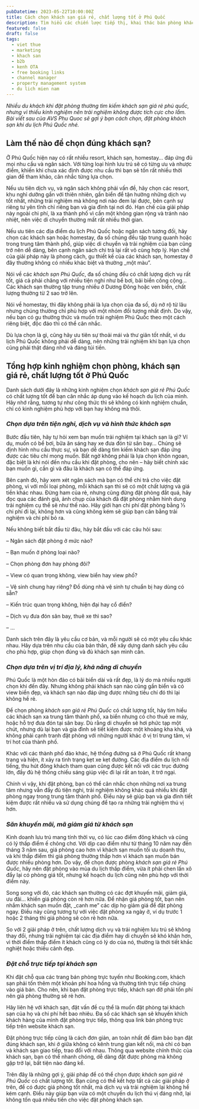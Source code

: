 ```yaml
---
pubDatetime: 2023-05-22T10:00:00Z
title: Cách chọn khách sạn giá rẻ, chất lượng tốt ở Phú Quốc
description: Tìm hiểu các chiến lược tiếp thị, khai thác bán phòng khách sạn hiệu quả trong chuỗi bài viết sau của nhavantuonglai để áp dụng và đem lại hiệu quả thiết thực cho giải pháp của bạn.
featured: false
draft: false
tags:
  - viet thue
  - marketing
  - khach san
  - b2b
  - kenh OTA
  - free booking links
  - channel manager
  - property management system
  - du lich mien nam
---
```


_Nhiều du khách khi đặt phòng thường tìm kiếm khách sạn giá rẻ phú quốc, nhưng vì thiếu kinh nghiệm nên trải nghiệm không được tích cực cho lắm. Bài viết sau của AVS Phu Quoc sẽ gợi ý bạn cách chọn, đặt phòng khách sạn khi du lịch Phú Quốc nhé._

## Làm thế nào để chọn đúng khách sạn?

Ở Phú Quốc hiện nay có rất nhiều resort, khách sạn, homestay… đáp ứng đủ mọi nhu cầu và ngân sách. Với từng loại hình lưu trú sẽ có từng ưu và nhược điểm, khiến khi chưa xác định được nhu cầu thì bạn sẽ tốn rất nhiều thời gian để tham khảo, cân nhắc từng lựa chọn.

Nếu ưu tiên dịch vụ, và ngân sách không phải vấn đề, hãy chọn các resort, khu nghỉ dưỡng gần với thiên nhiên, gần biển để tận hưởng những dịch vụ tốt nhất, những trải nghiệm mà không nơi nào đem lại được, bên cạnh sự riêng tư yên tĩnh chỉ riêng bạn và gia đình tại nơi đó. Hạn chế của giải pháp này ngoài chi phí, là xa thành phố vì cần một không gian rộng và tránh náo nhiệt, nên việc di chuyển thường mất rất nhiều thời gian.

Nếu ưu tiên các địa điểm du lịch Phú Quốc hoặc ngân sách tương đối, hãy chọn các khách sạn hoặc homestay, đa số chúng đều tập trung quanh hoặc trong trung tâm thành phố, giúp việc di chuyển và trải nghiệm của bạn cũng trở nên dễ dàng, bên cạnh ngân sách chi trả lại rất vô cùng hợp lý. Hạn chế của giải pháp này là phong cách, gu thiết kế của các khách sạn, homestay ở đây thường không có nhiều khác biệt và thường _một màu”.

Nói về các _khách sạn Phú Quốc_, đa số chúng đều có chất lượng dịch vụ rất tốt, giá cả phải chăng với nhiều tiện nghi như bể bơi, bãi biển công cộng… Các khách sạn thường tập trung nhiều ở Dương Đông hoặc ven biển, chất lượng thường từ 2 sao trở lên.

Nói về homestay, thì đây không phải là lựa chọn của đa số, dù nở rộ từ lâu nhưng chúng thường chỉ phù hợp với một nhóm đối tượng nhất định. Do vậy, nếu bạn có gu thưởng thức và muốn trải nghiệm Phú Quốc theo một cách riêng biệt, độc đáo thì có thể cân nhắc.

Dù lựa chọn là gì, cũng hãy ưu tiên sự thoải mái và thư giãn tốt nhất, vì du lịch Phú Quốc không phải dễ dàng, nên những trải nghiệm khi bạn lựa chọn cũng phải thật đáng nhớ và đáng túi tiền.

## Tổng hợp kinh nghiệm chọn phòng, khách sạn giá rẻ, chất lượng tốt ở Phú Quốc

Danh sách dưới đây là những kinh nghiệm chọn _khách sạn giá rẻ Phú Quốc_ có chất lượng tốt để bạn cân nhắc áp dụng vào kế hoạch du lịch của mình. Hãy nhớ rằng, tương tự như công thức thì sẽ không có kinh nghiệm chuẩn, chỉ có kinh nghiệm phù hợp với bạn hay không mà thôi.

### _Chọn dựa trên tiện nghi, dịch vụ và hình thức khách sạn_

Bước đầu tiên, hãy tự hỏi xem bạn muốn trải nghiệm tại khách sạn là gì? Ví dụ, muốn có bể bơi, bữa ăn sáng hay xe đưa đón từ sân bay… Chúng sẽ định hình nhu cầu thực sự, và bạn dễ dàng tìm kiếm khách sạn đáp ứng được các tiêu chí mong muốn. Bất ngờ không phải là lựa chọn khôn ngoan, đặc biệt là khi nói đến nhu cầu khi đặt phòng, cho nên – hãy biết chính xác bạn muốn gì, cần gì và đâu là khách sạn có thể đáp ứng.

Bên cạnh đó, hãy xem xét ngân sách mà bạn có thể chi trả cho việc đặt phòng, vì với mỗi loại phòng, mỗi khách sạn thì sẽ có một chất lượng và giá tiền khác nhau. Đừng ham của rẻ, nhưng cũng đừng đặt phòng đắt quá, hãy đọc qua các đánh giá, ảnh chụp của khách đã đặt phòng nhằm hình dung trải nghiệm cụ thể sẽ như thế nào. Hãy giới hạn chi phí đặt phòng bằng ⅓ chi phí đi lại, không hơn và cũng không kém sẽ giúp bạn cân bằng trải nghiệm và chi phí bỏ ra.

Nếu không biết bắt đầu từ đâu, hãy bắt đầu với các câu hỏi sau:

– Ngân sách đặt phòng ở mức nào?

– Bạn muốn ở phòng loại nào?

– Chọn phòng đơn hay phòng đôi?

– View có quan trọng không, view biển hay view phố?

– Vệ sinh chung hay riêng? Đồ dùng nhà vệ sinh tự chuẩn bị hay dùng có sẵn?

– Kiến trúc quan trọng không, hiện đại hay cổ điển?

– Dịch vụ đưa đón sân bay, thuê xe thì sao?

– …

Danh sách trên đây là yêu cầu cơ bản, và mỗi người sẽ có một yêu cầu khác nhau. Hãy dựa trên nhu cầu của bản thân, để xây dựng danh sách yêu cầu cho phù hợp, giúp chọn đúng và đủ khách sạn mình cần.

### _Chọn dựa trên vị trí địa lý, khả năng di chuyển_

Phú Quốc là một hòn đảo có bãi biển dài và rất đẹp, là lý do mà nhiều người chọn khi đến đây. Nhưng không phải khách sạn nào cũng gần biển và có view biển đẹp, và khách sạn nào đáp ứng được những tiêu chí đó thì lại không hề rẻ.

Để chọn phòng _khách sạn giá rẻ Phú Quốc_ có chất lượng tốt, hãy tìm hiểu các khách sạn xa trung tâm thành phố, xa biển nhưng có cho thuê xe máy, hoặc hỗ trợ đưa đón tại sân bay. Dù rằng di chuyển sẽ hơi phức tạp một chút, nhưng dù lại bạn và gia đình sẽ tiết kiệm được một khoảng kha khá, và không phải cạnh tranh đặt phòng với những người khác ở vị trí trung tâm, vị trí hot của thành phố.

Khác với các thành phố đảo khác, hệ thống đường sá ở Phú Quốc rất khang trang và hiện, ít xảy ra tình trạng kẹt xe kẹt đường. Các địa điểm du lịch nổi tiếng, thu hút đông khách tham quan cũng được kết nối với các trục đường lớn, đầy đủ hệ thống chiếu sáng giúp việc đi lại rất an toàn, ít trở ngại.

Chính vì vậy, khi đặt phòng, bạn có thể cân nhắc chọn những nơi xa trung tâm nhưng vẫn đầy đủ tiện nghi, trải nghiệm không khác quá nhiều khi đặt phòng ngay trong trung tâm thành phố. Điều này sẽ giúp bạn và gia đình tiết kiệm được rất nhiều và sử dụng chúng để tạo ra những trải nghiệm thú vị hơn.

### _Săn khuyến mãi, mã giảm giá từ khách sạn_

Kinh doanh lưu trú mang tính thời vụ, có lúc cao điểm đông khách và cũng có lý thấp điểm ế chỏng chơ. Với dịp cao điểm như từ tháng 10 năm nay đến tháng 3 năm sau, giá phòng cao hơn vì khách sạn muốn tối ưu doanh thu, và khi thấp điểm thì giá phòng thường thấp hơn vì khách sạn muốn bán được nhiều phòng hơn. Do vậy, để chọn được phòng _khách sạn giá rẻ Phú Quốc_, hãy nên đặt phòng vào mùa du lịch thấp điểm, vừa ít phải chen lấn xô đẩy lại có phòng giá tốt, nhưng kế hoạch du lịch cũng nên phù hợp với thời điểm này.

Song song với đó, các khách sạn thường có các đợt khuyến mãi, giảm giá, ưu đãi… khiến giá phòng còn rẻ hơn nữa. Để nhận giá phòng tốt, bạn nên nhắm khách sạn muốn đặt, _canh me” các dịp họ giảm giá để đặt phòng ngay. Điều này cũng tương tự với việc đặt phòng xa ngày ở, ví dụ trước 1 hoặc 2 tháng thì giá phòng sẽ còn rẻ hơn nữa.

So với 2 giải pháp ở trên, chất lượng dịch vụ và trải nghiệm lưu trú sẽ không thay đổi, nhưng trải nghiệm tại các địa điểm hay di chuyển sẽ khó khăn hơn, vì thời điểm thấp điểm ít khách cũng có lý do của nó, thường là thời tiết khắc nghiệt hoặc thiếu cảnh đẹp.

### _Đặt chỗ trực tiếp tại khách sạn_

Khi đặt chỗ qua các trang bán phòng trực tuyến như Booking.com, khách sạn phải tốn thêm một khoản phí hoa hồng và thường tính trực tiếp chúng vào giá bán. Cho nên, khi bạn đặt phòng trực tiếp, khách sạn đỡ phải tốn phí nên giá phòng thường sẽ rẻ hơn.

Hãy liên hệ với khách sạn, đặt vấn đề cụ thể là muốn đặt phòng tại khách sạn của họ và chi phí hết bao nhiêu. Đa số các khách sạn sẽ khuyến khích khách hàng của mình đặt phòng trực tiếp, thông qua link bán phòng trực tiếp trên website khách sạn.

Đặt phòng trực tiếp cũng là cách đơn giản, an toàn nhất để đảm bảo bạn đặt đúng khách sạn, khi ở giữa không có kênh trung gian kết nối, mà chỉ có bạn và khách sạn giao tiếp, trao đổi với nhau. Thông qua website chính thức của khách sạn, bạn có thể nhanh chóng, dễ dàng đặt được phòng mà không gặp trở lại, bất tiện nào đáng kể.

Trên đây là những gợi ý, giải pháp để có thể chọn được _khách sạn giá rẻ Phú Quốc_ có chất lượng tốt. Bạn cũng có thể kết hợp tất cả các giải pháp ở trên, để có được giá phòng tốt nhất, mà dịch vụ và trải nghiệm lại không hề kém cạnh. Điều này giúp bạn vừa có một chuyến du lịch thú vị đáng nhớ, lại không tốn quá nhiều tiền cho việc đặt phòng khách sạn.